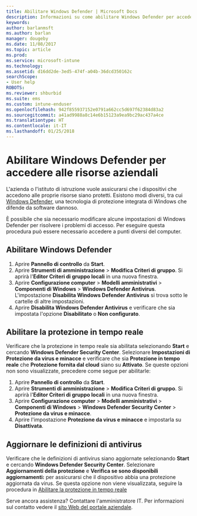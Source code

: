 ```yaml
---
title: Abilitare Windows Defender | Microsoft Docs
description: Informazioni su come abilitare Windows Defender per accedere alle risorse aziendali.
keywords: 
author: barlanmsft
ms.author: barlan
manager: dougeby
ms.date: 11/08/2017
ms.topic: article
ms.prod: 
ms.service: microsoft-intune
ms.technology: 
ms.assetid: d16dd2de-3ed5-474f-a04b-36dcd350162c
searchScope:
- User help
ROBOTS: 
ms.reviewer: shburbid
ms.suite: ems
ms.custom: intune-enduser
ms.openlocfilehash: 942f855937152e0791a662cc5d697f62384d83a2
ms.sourcegitcommit: a41ad9988a8c14e6b15123a9ea9bc29ac437a4ce
ms.translationtype: HT
ms.contentlocale: it-IT
ms.lasthandoff: 01/25/2018
---
```

# <a name="turn-on-windows-defender-to-access-company-resources"></a>Abilitare Windows Defender per accedere alle risorse aziendali

L'azienda o l'istituto di istruzione vuole assicurarsi che i dispositivi che accedono alle proprie risorse siano protetti. Esistono modi diversi, tra cui [Windows Defender](https://www.microsoft.com/safety/pc-security/windows-defender.aspx), una tecnologia di protezione integrata di Windows che difende da software dannoso.

È possibile che sia necessario modificare alcune impostazioni di Windows Defender per risolvere i problemi di accesso. Per eseguire questa procedura può essere necessario accedere a punti diversi del computer.

## <a name="turn-on-windows-defender"></a>Abilitare Windows Defender

1. Aprire **Pannello di controllo** da **Start**.
2. Aprire **Strumenti di amministrazione** > **Modifica Criteri di gruppo**. Si aprirà l'**Editor Criteri di gruppo locali** in una nuova finestra.
3. Aprire **Configurazione computer** > **Modelli amministrativi** > **Componenti di Windows** > **Windows Defender Antivirus**. L'impostazione **Disabilita Windows Defender Antivirus** si trova sotto le cartelle di altre impostazioni. 
4. Aprire **Disabilita Windows Defender Antivirus** e verificare che sia impostata l'opzione **Disabilitato** o **Non configurato**.

## <a name="turn-on-real-time-protection"></a>Abilitare la protezione in tempo reale

Verificare che la protezione in tempo reale sia abilitata selezionando **Start** e cercando **Windows Defender Security Center**. Selezionare **Impostazioni di Protezione da virus e minacce** e verificare che sia **Protezione in tempo reale** che **Protezione fornita dal cloud** siano su **Attivato**. Se queste opzioni non sono visualizzate, precedere come segue per abilitarle:

1. Aprire **Pannello di controllo** da **Start**.
2. Aprire **Strumenti di amministrazione** > **Modifica Criteri di gruppo**. Si aprirà l'**Editor Criteri di gruppo locali** in una nuova finestra.
3. Aprire **Configurazione computer** > **Modelli amministrativi** > **Componenti di Windows** > **Windows Defender Security Center** > **Protezione da virus e minacce**.
4. Aprire l'impostazione **Protezione da virus e minacce** e impostarla su **Disattivata**.

## <a name="update-your-antivirus-definitions"></a>Aggiornare le definizioni di antivirus

Verificare che le definizioni di antivirus siano aggiornate selezionando **Start** e cercando **Windows Defender Security Center**. Selezionare **Aggiornamenti della protezione** e **Verifica se sono disponibili aggiornamenti:** per assicurarsi che il dispositivo abbia una protezione aggiornata da virus. Se questa opzione non viene visualizzata, seguire la procedura in [Abilitare la protezione in tempo reale](turn-on-defender-windows.md#turn-on-real-time-protection)

Serve ancora assistenza? Contattare l'amministratore IT. Per informazioni sul contatto vedere il [sito Web del portale aziendale](https://portal.manage.microsoft.com#HelpDeskDialog).
